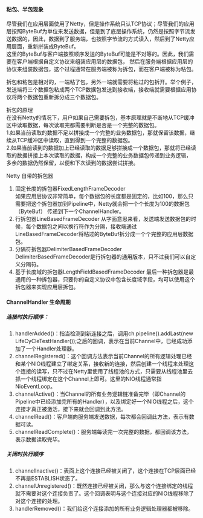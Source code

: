 #### 粘包、半包现象  

尽管我们在应用层面使用了Netty，但是操作系统只认TCP协议；尽管我们的应用层按照ByteBuf为单位来发送数据，但是到了底层操作系统，仍然是按照字节流发送数据的，因此，数据到了服务端，也按照字节流的方式读入，然后到了Netty应用层面，重新拼装成ByteBuf。  
这里的ByteBuf与客户端按照顺序发送的ByteBuf可能是不对等的。因此，我们需要在客户端根据自定义协议来组装应用层的数据包，
然后在服务端根据应用层的协议来组装数据包，这个过程通常在服务端被称为拆包，而在客户端被称为粘包。  

拆包和粘包是相对的，一端粘了包，另外一端就需要将粘过的包拆开。举个例子，发送端将三个数据包粘成两个TCP数据包发送到接收端，接收端就需要根据应用协议将两个数据包重新拆分成三个数据包。  

拆包的原理  
在没有Netty的情况下，用户如果自己需要拆包，基本原理就是不断地从TCP缓冲区中读取数据，每次读取完都需要判断是否是一个完整的数据包。  
1.如果当前读取的数据不足以拼接成一个完整的业务数据包，那就保留该数据，继续从TCP缓冲区中读取，直到得到一个完整的数据包。  
2.如果当前读到的数据加上已经读取的数据足够拼接成一个数据包，那就将已经读取的数据拼接上本次读取的数据，构成一个完整的业务数据包传递到业务逻辑，
多余的数据仍然保留，以便和下次读到的数据尝试拼接。  

Netty 自带的拆包器
1. 固定长度的拆包器FixedLengthFrameDecoder  
如果应用层协议非常简单，每个数据包的长度都是固定的，比如100，那么只需要把这个拆包器加到Pipeline中，Netty就会把一个个长度为100的数据包（ByteBuf）
传递到下一个ChannelHandler。  
2. 行拆包器LineBasedFrameDecoder
从字面意思来看，发送端发送数据包的时候，每个数据包之间以换行符作为分隔，接收端通过LineBasedFrameDecoder将粘过的ByteBuf拆分成一个个完整的应用层数据包。
3. 分隔符拆包器DelimiterBasedFrameDecoder
DelimiterBasedFrameDecoder是行拆包器的通用版本，只不过我们可以自定义分隔符。
4. 基于长度域的拆包器LengthFieldBasedFrameDecoder
最后一种拆包器是最通用的一种拆包器，只要你的自定义协议中包含长度域字段，均可以使用这个拆包器来实现应用层拆包。

#### ChannelHandler 生命周期
##### 连接时执行顺序：
1. handlerAdded()：指当检测到新连接之后，调用ch.pipeline().addLast(new LifeCyCleTestHandler());之后的回调，表示在当前Channel中，已经成功添加了一个Handler处理器。
2. channelRegistered()：这个回调方法表示当前Channel的所有逻辑处理已经和某个NIO线程建立了绑定关系，接收新的连接，然后创建一个线程来处理这个连接的读写，只不过在Netty里使用了线程池的方式，只需要从线程池里去抓一个线程绑定在这个Channel上即可。这里的NIO线程通常指NioEventLoop。
3. channelActive()：当Channel的所有业务逻辑链准备完毕（即Channel的Pipeline中已经添加完所有的Handler），以及绑定好一个NIO线程之后，这个连接才真正被激活，接下来就会回调到此方法。
4. channelRead()：客户端向服务端发送数据，每次都会回调此方法，表示有数据可读。
5. channelReadComplete()：服务端每读完一次完整的数据，都回调该方法，表示数据读取完毕。
##### 关闭时执行顺序  
1. channelInactive()：表面上这个连接已经被关闭了，这个连接在TCP层面已经不再是ESTABLISH状态了。
2. channelUnregistered()：既然连接已经被关闭，那么与这个连接绑定的线程就不需要对这个连接负责了。这个回调表明与这个连接对应的NIO线程移除了对这个连接的处理。
3. handlerRemoved()：我们给这个连接添加的所有业务逻辑处理器都被移除。

